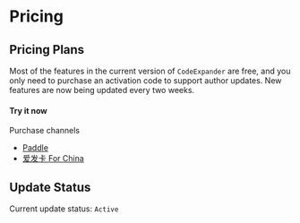 # Pricing

## Pricing Plans

Most of the features in the current version of `CodeExpander` are free, and you only need to purchase an activation code to support author updates. New features are now being updated every two weeks.

#### Try it now

Purchase channels

* [Paddle](https://pay.paddle.com/checkout/540339)
* [爱发卡 For China](http://t.cn/EUl64FS)

## Update Status

Current update status: `Active`

